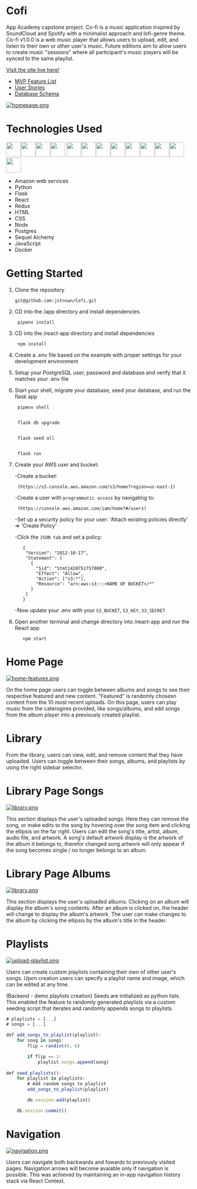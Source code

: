 # Cofi

App Academy capstone project.
Co-fi is a music application inspired by SoundCloud and Spotify with a minimalist approach and lofi-genre theme. Co-fi v1.0.0 is a web music player that allows users to upload, edit, and listen to their own or other user's music. Future editions aim to allow users to create music "sessions" where all participant's music players will be synced to the same playlist.

[Visit the site live here!](https://co-fi.herokuapp.com/)

* [MVP Feature List](https://github.com/jstnswn/Cofi/wiki/Feature-List)
* [User Stories](https://github.com/jstnswn/Cofi/wiki/User-Stories)
* [Database Schema](https://github.com/jstnswn/Cofi/wiki/Database-Schema)

[![homepage.png](https://i.postimg.cc/DZFbZYMs/Screen-Shot-2022-03-24-at-1-33-42-AM.png)](https://postimg.cc/p9GdckxX)

# Technologies Used

<img src="https://cdn.jsdelivr.net/gh/devicons/devicon/icons/python/python-original.svg" height=40/><img src="https://cdn.jsdelivr.net/gh/devicons/devicon/icons/flask/flask-original.svg" height=40/><img src="https://cdn.jsdelivr.net/gh/devicons/devicon/icons/sqlalchemy/sqlalchemy-original.svg" height=40/><img src="https://cdn.jsdelivr.net/gh/devicons/devicon/icons/postgresql/postgresql-original-wordmark.svg" height=40 />
<img  src="https://cdn.jsdelivr.net/gh/devicons/devicon/icons/javascript/javascript-original.svg"  height=40/><img src="https://cdn.jsdelivr.net/gh/devicons/devicon/icons/react/react-original.svg" height=40/><img src="https://cdn.jsdelivr.net/gh/devicons/devicon/icons/redux/redux-original.svg" height=40/><img  src="https://cdn.jsdelivr.net/gh/devicons/devicon/icons/css3/css3-original.svg"  height=40/><img  src="https://cdn.jsdelivr.net/gh/devicons/devicon/icons/html5/html5-original.svg"  height=40/><img  src="https://cdn.jsdelivr.net/gh/devicons/devicon/icons/git/git-original.svg"  height=40/><img src="https://cdn.jsdelivr.net/gh/devicons/devicon/icons/docker/docker-original.svg" height=40/><img  src="https://cdn.jsdelivr.net/gh/devicons/devicon/icons/vscode/vscode-original.svg"  height=40/><img src="https://cdn.jsdelivr.net/gh/devicons/devicon/icons/amazonwebservices/amazonwebservices-original-wordmark.svg" height=40 />


- Amazon web services
- Python
- Flask
- React
- Redux
- HTML
- CSS
- Node
- Postgres
- Sequel Alchemy
- JavaScript
- Docker
# Getting Started

1. Clone the repository

       git@github.com:jstnswn/Cofi.git

2. CD into the /app directory and install dependencies

        pipenv install

3. CD into the /react-app directory and install dependencies

        npm install

4. Create a .env file based on the example with proper settings for your development environment

5. Setup your PostgreSQL user, password and database and verify that it matches your .env file

6. Start your shell, migrate your database, seed your database, and run the flask app

        pipenv shell


        flask db upgrade


        flask seed all


        flask run

7. Create your AWS user and bucket:

      -Create a bucket:

        (https://s3.console.aws.amazon.com/s3/home?region=us-east-1)

      -Create a user with `programmatic access` by navigating to:

        (https://console.aws.amazon.com/iam/home?#/users)

      -Set up a security policy for your user: 'Attach existing policies directly' => 'Create Policy'

      -Click the `JSON tab` and set a policy:

          {
           "Version": "2012-10-17",
           "Statement": [
             {
               "Sid": "Stmt1420751757000",
               "Effect": "Allow",
               "Action": ["s3:*"],
               "Resource": "arn:aws:s3:::<NAME OF BUCKET>/*"
             }
           ]
          }

      -Now update your .env with your `S3_BUCKET`, `S3_KEY`, `S3_SECRET`

8. Open another terminal and change directory into /react-app and run the React app

          npm start
          
# Home Page
[![home-features.png](https://i.postimg.cc/CK9PP24W/Screen-Shot-2022-03-24-at-2-49-39-AM.png)](https://postimg.cc/wtcQ30ZV)

On the home page users can toggle between albums and songs to see their respective featured and new content. "Featured" is randomly chosesn content from the 10 most recent uploads. On this page, users can play music from the caterogires provided, like songs/albums, and add songs from the album player into a previously created playlist.

# Library

From the library, users can view, edit, and remove content that they have uploaded. Users can toggle between their songs, albums, and playlists by using the right sidebar selector.

# Library Page Songs

[![library.png](https://i.postimg.cc/cHQmDLCn/Screen-Shot-2022-03-24-at-2-48-44-AM.png)](https://postimg.cc/XGYdq3wj)

This section displays the user's uploaded songs. Here they can remove the song, or make edits to the song by hovering over the song item and clicking the ellipsis on the far right. Users can edit the song's title, artist, album, audio file, and artwork. A song's default artwork display is the artwork of the album it belongs to, therefor changed song artwork will only appear if the song becomes single / no longer belongs to an album.

# Library Page Albums

[![library.png](https://i.postimg.cc/HkxyJkCt/Screen-Shot-2022-03-24-at-1-34-23-AM.png)](https://postimg.cc/N53MSYFy)

This section displays the user's uploaded albums. Clicking on an album will display the album's song contents. After an album is clicked on, the header will change to display the album's artwork. The user can make changes to the album by clicking the ellipsis by the album's title in the header.

# Playlists

[![upload-playlist.png](https://i.postimg.cc/66YcFnY9/Screen-Shot-2022-04-19-at-11-13-18-AM.png)](https://postimg.cc/z3HTgLsM)

Users can create custom playlists containing their own of other user's songs. Upon creation users can specify a playlist name and image, which can be edited at any time.

(Backend - demo playlists creation)
Seeds are initialized as python lists. This enabled the feature to randomly generated playlists via a custom seeding script that iterates and randomly appends songs to playlists. 

```JavaScript
# playlists = [...]
# songs = [...]

def add_songs_to_playlist(playlist):
    for song in songs:
        flip = randint(0, 6)

        if flip == 1:
            playlist.songs.append(song)
         
def seed_playlists():
    for playlist in playlists:
        # Add random songs to playlist
        add_songs_to_playlist(playlist)

        db.session.add(playlist)

    db.session.commit()         
```

# Navigation

[![navigation.png](https://i.postimg.cc/1zvrnN4m/Screen-Shot-2022-04-19-at-11-18-44-AM.png)](https://postimg.cc/kVtbLGxz)

Users can navigate both backwards and fowards to previously visited pages. Navigation arrows will become avaiable only if navigation is possible. This was achieved by maintaining an in-app navigation history stack via React Context.





